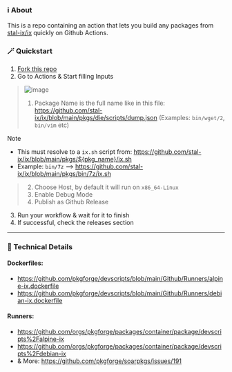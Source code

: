 ### ℹ️ About
This is a repo containing an action that lets you build any packages from [stal-ix/ix](https://github.com/stal-ix/ix) quickly on Github Actions.

### 🪄 Quickstart
1. [Fork this repo](https://github.com/pkgforge-community/stalix-pkger/fork)
2. Go to Actions & Start filling Inputs
> ![image](https://github.com/user-attachments/assets/b748d788-db23-4efa-a747-1d917a35570a)
> 1. Package Name is the full name like in this file: https://github.com/stal-ix/ix/blob/main/pkgs/die/scripts/dump.json (Examples: `bin/wget/2`, `bin/vim` etc)<br>

> [!NOTE]
> - This must resolve to a `ix.sh` script from: https://github.com/stal-ix/ix/blob/main/pkgs/${pkg_name}/ix.sh
> - Example: `bin/7z` --> https://github.com/stal-ix/ix/blob/main/pkgs/bin/7z/ix.sh

> 2. Choose Host, by default it will run on `x86_64-Linux`
> 3. Enable Debug Mode
> 4. Publish as Github Release
3. Run your workflow & wait for it to finish
4. If successful, check the releases section
---

### 🧰 Technical Details
#### Dockerfiles:
- https://github.com/pkgforge/devscripts/blob/main/Github/Runners/alpine-ix.dockerfile
- https://github.com/pkgforge/devscripts/blob/main/Github/Runners/debian-ix.dockerfile
#### Runners:
- https://github.com/orgs/pkgforge/packages/container/package/devscripts%2Falpine-ix
- https://github.com/orgs/pkgforge/packages/container/package/devscripts%2Fdebian-ix
- & More: https://github.com/pkgforge/soarpkgs/issues/191
